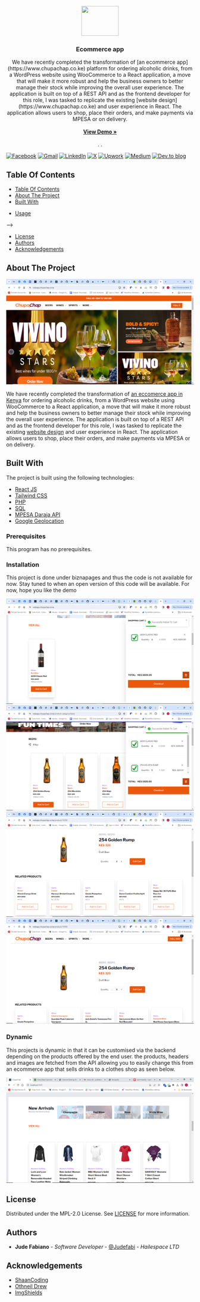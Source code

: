 <p align="center">
  <a href="https://github.com/ShaanCoding/ReadME-Generator">
    <!-- <img src="images/logo.png" alt="Logo" width="80" height="80">  -->
    <img src="https://media.giphy.com/media/v1.Y2lkPTc5MGI3NjExZDQwc2RnMnN3ZjhrNDB3MG9heHVidmh2bDV0M2xzOW01ZXN2MzNyaCZlcD12MV9naWZzX3NlYXJjaCZjdD1n/WoWm8YzFQJg5i/giphy.gif" width="100" height="80"/>
  </a>

  <h3 align="center">Ecommerce app</h3>

  <p align="center">
    We have recently completed the transformation of [an ecommerce app](https://www.chupachap.co.ke) platform for ordering alcoholic drinks, from a WordPress website using WooCommerce to a React application, a move that will make it more robust and help the business owners to better manage their stock while improving the overall user experience. The application is built on top of a REST API and as the frontend developer for this role, I was tasked to replicate the existing [website design](https://www.chupachap.co.ke) and user experience in React. The application allows users to shop, place their orders, and make payments via MPESA or on delivery.
    <br/>
    <br/>
    <a href="https://github.com/Judefabi/ecommerce_app_with_rest_api"><strong>View Demo »</strong></a>
    <br/>
    <br/>
    <!-- <a href="https://github.com/Judefabi/ecommerce_app_with_rest_api">Explore the docs</a> -->
    .
    <!-- <a href="https://github.com/Judefabi/ecommerce_app_with_rest_api/issues">Report Bug</a> -->
    .
    <!-- <a href="https://github.com/Judefabi/ecommerce_app_with_rest_api/issues">Request Feature</a> -->
  </p>
</p>

[![Facebook](https://img.shields.io/badge/Facebook-%231877F2.svg?style=for-the-badge&logo=Facebook&logoColor=white)](https://web.facebook.com/jude.fabiano) [![Gmail](https://img.shields.io/badge/Gmail-D14836?style=for-the-badge&logo=gmail&logoColor=white)](https://mail.to:judefabiano99@gmail.com/) [![LinkedIn](https://img.shields.io/badge/linkedin-%230077B5.svg?style=for-the-badge&logo=linkedin&logoColor=white)](https://www.linkedin.com/in/jude-fabiano-2a7786167/) [![X](https://img.shields.io/badge/X-%23000000.svg?style=for-the-badge&logo=X&logoColor=white)](https://twitter.com/I_JFabiano) [![Upwork](https://img.shields.io/badge/UpWork-6FDA44?style=for-the-badge&logo=Upwork&logoColor=white)](https://www.upwork.com/freelancers/~01b19999d6770ed1f1) [![Medium](https://img.shields.io/badge/Medium-12100E?style=for-the-badge&logo=medium&logoColor=white)](https://medium.com/@judefabiano99) [![Dev.to blog](https://img.shields.io/badge/dev.to-0A0A0A?style=for-the-badge&logo=dev.to&logoColor=white)](https://dev.to/judefabi)

## Table Of Contents

- [Table Of Contents](#table-of-contents)
- [About The Project](#about-the-project)
- [Built With](#built-with)
<!-- <!-- - [Getting Started](#getting-started)
  - [Prerequisites](#prerequisites)
  - [Installation](#installation) -->
- [Usage](#usage)
<!-- - [Roadmap](#roadmap)
- [Contributing](#contributing)
  - [Creating A Pull Request](#creating-a-pull-request) --> -->
- [License](#license)
- [Authors](#authors)
- [Acknowledgements](#acknowledgements)

## About The Project

![Screen Shot](images/ecom_2.png)

We have recently completed the transformation of [an eccomerce app in Kenya](https://www.chupachap.co.ke) for ordering alcoholic drinks, from a WordPress website using WooCommerce to a React application, a move that will make it more robust and help the business owners to better manage their stock while improving the overall user experience. The application is built on top of a REST API and as the frontend developer for this role, I was tasked to replicate the existing [website design](https://www.chupachap.co.ke) and user experience in React. The application allows users to shop, place their orders, and make payments via MPESA or on delivery.

## Built With

The project is built using the following technologies:

- [React JS](https://reactjs.org/)
- [Tailwind CSS](https://tailwindcss.com/)
- [PHP](https://www.php.net/)
- [SQL](https://www.w3schools.com/sql/)
- [MPESA Daraja API](https://developer.safaricom.co.ke/)
- [Google Geolocation](https://developers.google.com/maps/documentation/geolocation/overview)

<!-- ## Getting Started

This is an example of how you may give instructions on setting up your project locally.
To get a local copy up and running follow these simple example steps. -->

### Prerequisites

This program has no prerequisites.

### Installation

This project is done under biznapages and thus the code is not available for now. Stay tuned to when an open version of this code will be available. For now, hope you like the demo

![Screen Shot](images/ecom_3.png)
![Screen Shot](images/ecom_4.png)
![Screen Shot](images/ecom_5.png)
![Screen Shot](images/ecom_6.png)

### Dynamic

This projects is dynamic in that it can be customised via the backend depending on the products offered by the end user. the products, headers and images are fetched from the API allowing you to easily change this from an ecommerce app that sells drinks to a clothes shop as seen below.

![Screen Shot](images/ecom_1.png)

<!-- 1. Clone the repo

```sh
git clone https://github.com/Judefabi/ecommerce_app_with_rest_api
```

2. Open The project in your preferred code editor.

3. Run the following command to install dependencies:

```sh
npm install
```

4. Start the development server:

```sh
npm start
``` -->
<!--
## Usage

Coming Soon!

## Roadmap

See the [open issues](https://github.com/Judefabi/ecommerce_app_with_rest_api/issues) for a list of proposed features (and known issues).

## Contributing

Contributions are what make the open-source community such an amazing place to be learn, inspire, and create. Any contributions you make are **greatly appreciated**.

- If you have suggestions for adding or removing projects, feel free to [open an issue](https://github.com/Judefabi/ecommerce_app_with_rest_api/issues/new) to discuss it, or directly create a pull request after you edit the _README.md_ file with necessary changes.
- Please make sure you check your spelling and grammar.
- Create an individual PR for each suggestion.
- Please also read through the [Code Of Conduct](https://github.com/Judefabi/ecommerce_app_with_rest_api/blob/main/CODE_OF_CONDUCT.md) before posting your first idea as well.

### Creating A Pull Request

1. Fork the Project
2. Create your Feature Branch (`git checkout -b feature/AmazingFeature`)
3. Commit your Changes (`git commit -m 'Add some AmazingFeature'`)
4. Push to the Branch (`git push origin feature/AmazingFeature`)
5. Open a Pull Request -->

## License

Distributed under the MPL-2.0 License. See [LICENSE](https://github.com/Judefabi/ecommerce_app_with_rest_api/blob/main/LICENSE.md) for more information.

## Authors

- **Jude Fabiano** - _Software Developer_ - [@Judefabi](https://github.com/judefabi/) - _Hailespace LTD_

## Acknowledgements

- [ShaanCoding](https://github.com/ShaanCoding/)
- [Othneil Drew](https://github.com/othneildrew/Best-README-Template)
- [ImgShields](https://shields.io/)
